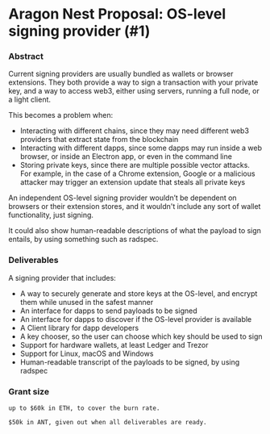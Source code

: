 # Aragon Nest Proposal: OS-level signing provider (#1)

### Abstract

Current signing providers are usually
bundled as wallets or browser extensions.
They both provide a way to sign a transaction with your private key,
and a way to access web3, either using servers, running a full node, or a light client.

This becomes a problem when:

- Interacting with different chains, since they may need different web3 providers that extract state from the blockchain
- Interacting with different dapps, since some dapps may run inside a web browser, or inside an Electron app, or even in the command line
- Storing private keys, since there are multiple possible vector attacks. For example, in the case of a Chrome extension, Google or a malicious attacker may trigger an extension update that steals all private keys

An independent OS-level signing provider 
wouldn’t be dependent on browsers or their extension stores, 
and it wouldn't include any sort of wallet functionality, just signing.

It could also show human-readable descriptions of what the payload to sign entails, by using something such as radspec.

### Deliverables

A signing provider that includes:

- A way to securely generate and store keys at the OS-level, and encrypt them while unused in the safest manner
- An interface for dapps to send payloads to be signed
- An interface for dapps to discover if the OS-level provider is available
- A Client library for dapp developers
- A key chooser, so the user can choose which key should be used to sign
- Support for hardware wallets, at least Ledger and Trezor
- Support for Linux, macOS and Windows
- Human-readable transcript of the payloads to be signed, by using radspec


### Grant size

`up to $60k in ETH, to cover the burn rate.`

`$50k in ANT, given out when all deliverables are ready.`


